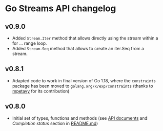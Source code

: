 # Go Streams API changelog

## v0.9.0

* Added `Stream.Iter` method that allows directly using the stream within a for ... range loop.
* Added `Stream.Seq` method that allows to create an iter.Seq from a stream.

## v0.8.1

* Adapted code to work in final version of Go 1.18, where the `constraints` package has been moved
  to  `golang.org/x/exp/constraints` (thanks to [mpetavy](https://github.com/mariomac/gostream/pull/2)
  for its contribution)

## v0.8.0

* Initial set of types, functions and methods (see [API documents](./docs) and
  _Completion status_ section in [README.md](./README.md))